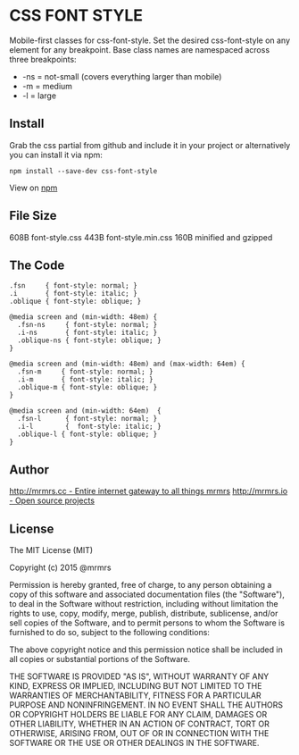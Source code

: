 # CSS FONT STYLE

  Mobile-first classes for css-font-style.
  Set the desired css-font-style on any element for any breakpoint.
  Base class names are namespaced across three breakpoints:

*  -ns = not-small (covers everything larger than mobile)
*  -m  = medium
*  -l  = large

## Install
Grab the css partial from github and include it in your project or alternatively
you can install it via npm:
```
npm install --save-dev css-font-style
```
View on [npm](https://www.npmjs.org/package/css-font-style)


## File Size

608B font-style.css
443B font-style.min.css
160B minified and gzipped

## The Code
```
.fsn     { font-style: normal; }
.i       { font-style: italic; }
.oblique { font-style: oblique; }

@media screen and (min-width: 48em) {
  .fsn-ns     { font-style: normal; }
  .i-ns       { font-style: italic; }
  .oblique-ns { font-style: oblique; }
}

@media screen and (min-width: 48em) and (max-width: 64em) {
  .fsn-m     { font-style: normal; }
  .i-m       { font-style: italic; }
  .oblique-m { font-style: oblique; }
}

@media screen and (min-width: 64em)  {
  .fsn-l      { font-style: normal; }
  .i-l        {  font-style: italic; }
  .oblique-l { font-style: oblique; }
}

```

## Author

[http://mrmrs.cc - Entire internet gateway to all things mrmrs](http://mrmrs.cc)
[http://mrmrs.io - Open source projects](http://mrmrs.io)

## License

The MIT License (MIT)

Copyright (c) 2015 @mrmrs

Permission is hereby granted, free of charge, to any person obtaining a copy
of this software and associated documentation files (the "Software"), to deal
in the Software without restriction, including without limitation the rights
to use, copy, modify, merge, publish, distribute, sublicense, and/or sell
copies of the Software, and to permit persons to whom the Software is
furnished to do so, subject to the following conditions:

The above copyright notice and this permission notice shall be included in
all copies or substantial portions of the Software.

THE SOFTWARE IS PROVIDED "AS IS", WITHOUT WARRANTY OF ANY KIND, EXPRESS OR
IMPLIED, INCLUDING BUT NOT LIMITED TO THE WARRANTIES OF MERCHANTABILITY,
FITNESS FOR A PARTICULAR PURPOSE AND NONINFRINGEMENT. IN NO EVENT SHALL THE
AUTHORS OR COPYRIGHT HOLDERS BE LIABLE FOR ANY CLAIM, DAMAGES OR OTHER
LIABILITY, WHETHER IN AN ACTION OF CONTRACT, TORT OR OTHERWISE, ARISING FROM,
OUT OF OR IN CONNECTION WITH THE SOFTWARE OR THE USE OR OTHER DEALINGS IN
THE SOFTWARE.

